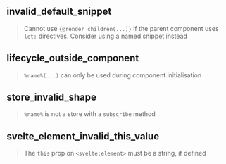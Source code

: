 ## invalid_default_snippet

> Cannot use `{@render children(...)}` if the parent component uses `let:` directives. Consider using a named snippet instead

## lifecycle_outside_component

> `%name%(...)` can only be used during component initialisation

## store_invalid_shape

> `%name%` is not a store with a `subscribe` method

## svelte_element_invalid_this_value

> The `this` prop on `<svelte:element>` must be a string, if defined
